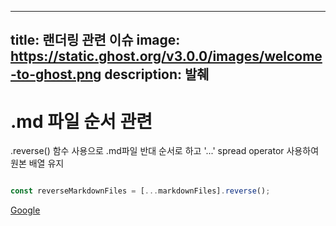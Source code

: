 
---
title: 랜더링 관련 이슈
image: https://static.ghost.org/v3.0.0/images/welcome-to-ghost.png
description: 발췌
---

.md 파일 순서 관련
=============

.reverse() 함수 사용으로 .md파일 반대 순서로 하고 '...' spread operator 사용하여 원본 배열 유지
```javascript

const reverseMarkdownFiles = [...markdownFiles].reverse();

```
[Google](https://google.com "google link")